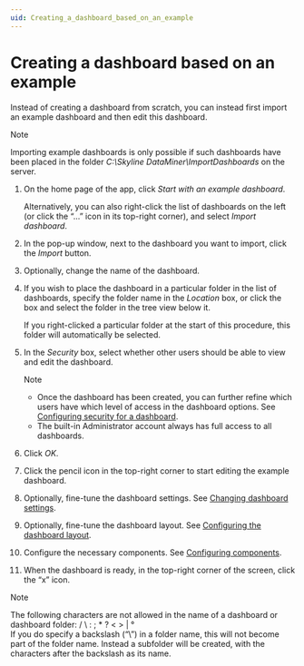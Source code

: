 ```yaml
---
uid: Creating_a_dashboard_based_on_an_example
---
```


# Creating a dashboard based on an example

Instead of creating a dashboard from scratch, you can instead first import an example dashboard and then edit this dashboard.

> [!NOTE]
> Importing example dashboards is only possible if such dashboards have been placed in the folder *C:\\Skyline DataMiner\\ImportDashboards* on the server.

1. On the home page of the app, click *Start with an example dashboard*.

   Alternatively, you can also right-click the list of dashboards on the left (or click the “...” icon in its top-right corner), and select *Import dashboard*.

1. In the pop-up window, next to the dashboard you want to import, click the *Import* button.

1. Optionally, change the name of the dashboard.

1. If you wish to place the dashboard in a particular folder in the list of dashboards, specify the folder name in the *Location* box, or click the box and select the folder in the tree view below it.

   If you right-clicked a particular folder at the start of this procedure, this folder will automatically be selected.

1. In the *Security* box, select whether other users should be able to view and edit the dashboard.

   > [!NOTE]
   > - Once the dashboard has been created, you can further refine which users have which level of access in the dashboard options. See [Configuring security for a dashboard](xref:Configuring_dashboard_security).
   > - The built-in Administrator account always has full access to all dashboards.

1. Click *OK*.

1. Click the pencil icon in the top-right corner to start editing the example dashboard.

1. Optionally, fine-tune the dashboard settings. See [Changing dashboard settings](xref:Changing_dashboard_settings).

1. Optionally, fine-tune the dashboard layout. See [Configuring the dashboard layout](xref:Configuring_the_dashboard_layout).

1. Configure the necessary components. See [Configuring components](xref:Configuring_components).

1. When the dashboard is ready, in the top-right corner of the screen, click the “x” icon.

> [!NOTE]
> The following characters are not allowed in the name of a dashboard or dashboard folder: / \\ : ; \* ? \< \> \| °<br>If you do specify a backslash (“\\”) in a folder name, this will not become part of the folder name. Instead a subfolder will be created, with the characters after the backslash as its name.
